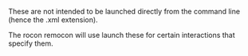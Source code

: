 
These are not intended to be launched directly from the command line (hence the .xml extension).

The rocon remocon will use launch these for certain interactions that specify them.

